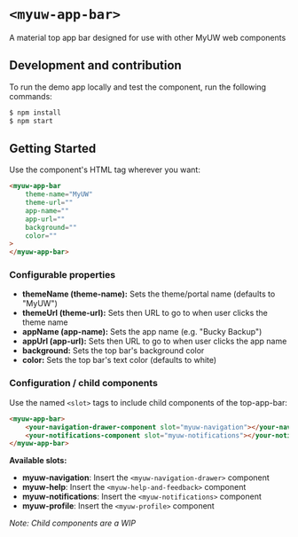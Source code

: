 # `<myuw-app-bar>`

A material top app bar designed for use with other MyUW web components

## Development and contribution

To run the demo app locally and test the component, run the following commands:

```bash
$ npm install
$ npm start
```

## Getting Started

Use the component's HTML tag wherever you want:

```HTML
<myuw-app-bar
    theme-name="MyUW"
    theme-url=""
    app-name=""
    app-url=""
    background=""
    color=""
>
</myuw-app-bar>
```

### Configurable properties

- **themeName (theme-name):** Sets the theme/portal name (defaults to "MyUW")
- **themeUrl (theme-url):** Sets then URL to go to when user clicks the theme name
- **appName (app-name):** Sets the app name (e.g. "Bucky Backup")
- **appUrl (app-url):** Sets then URL to go to when user clicks the app name
- **background:** Sets the top bar's background color
- **color:** Sets the top bar's text color (defaults to white)

### Configuration / child components

Use the named `<slot>` tags to include child components of the top-app-bar:

```html
<myuw-app-bar>
    <your-navigation-drawer-component slot="myuw-navigation"></your-navigation-drawer-component>
    <your-notifications-component slot="myuw-notifications"></your-notifications-component>
</myuw-app-bar>
```

**Available slots:**
- **myuw-navigation**: Insert the `<myuw-navigation-drawer>` component
- **myuw-help**: Insert the `<myuw-help-and-feedback>` component
- **myuw-notifications**:  Insert the `<myuw-notifications>` component
- **myuw-profile**: Insert the `<myuw-profile>` component

*Note: Child components are a WIP*